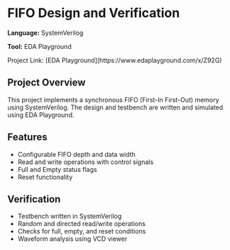 <!DOCTYPE html>
<html lang="en">
<head>
  <meta charset="UTF-8">
  
</head>
<body>

  <h1>FIFO Design and Verification</h1>

  <p><strong>Language:</strong> SystemVerilog</p>
  <p><strong>Tool:</strong> EDA Playground</p>
  <p>Project Link: [EDA Playground](https://www.edaplayground.com/x/Z92G)</p>

  

  <h2>Project Overview</h2>
  <p>This project implements a synchronous FIFO (First-In First-Out) memory using SystemVerilog. The design and testbench are written and simulated using EDA Playground.</p>

  <h2>Features</h2>
  <ul>
    <li>Configurable FIFO depth and data width</li>
    <li>Read and write operations with control signals</li>
    <li>Full and Empty status flags</li>
    <li>Reset functionality</li>
  </ul>

  <h2>Verification</h2>
  <ul>
    <li>Testbench written in SystemVerilog</li>
    <li>Random and directed read/write operations</li>
    <li>Checks for full, empty, and reset conditions</li>
    <li>Waveform analysis using VCD viewer</li>
  </ul>

 
</body>
</html>
